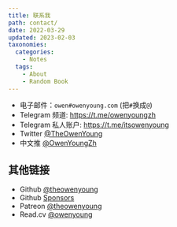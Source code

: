 ```yaml
---
title: 联系我
path: contact/
date: 2022-03-29
updated: 2023-02-03
taxonomies:
  categories:
    - Notes
  tags:
    - About
    - Random Book
---
```


- 电子邮件：`owen#owenyoung.com` (把`#`换成`@`)
- Telegram 频道: <https://t.me/owenyoungzh>
- Telegram 私人账户: <https://t.me/itsowenyoung>
- Twitter [@TheOwenYoung](https://twitter.com/TheOwenYoung)
- 中文推 [@OwenYoungZh](https://twitter.com/OwenYoungZh)

## 其他链接

- Github [@theowenyoung](https://github.com/theowenyoung)
- Github [Sponsors](https://github.com/sponsors/theowenyoung)
- Patreon [@theowenyoung](https://www.patreon.com/theowenyoung)
- Read.cv [@owenyoung](https://read.cv/owenyoung)
